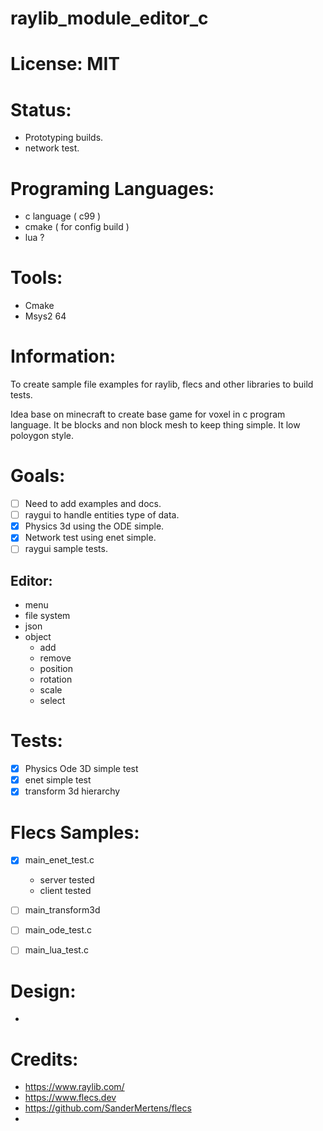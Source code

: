 # raylib_module_editor_c

# License: MIT

# Status:
- Prototyping builds.
- network test.

# Programing Languages:
- c language ( c99 )
- cmake ( for config build )
- lua ?

# Tools:
- Cmake
- Msys2 64

# Information:
  To create sample file examples for raylib, flecs and other libraries to build tests.
  
  Idea base on minecraft to create base game for voxel in c program language. It be blocks and non block mesh to keep thing simple. It low poloygon style.

# Goals:
- [ ] Need to add examples and docs.
- [ ] raygui to handle entities type of data.
- [x] Physics 3d using the ODE simple.
- [x] Network test using enet simple.
- [ ] raygui sample tests.

## Editor:
- menu
- file system
- json
- object
  - add
  - remove
  - position
  - rotation
  - scale
  - select

# Tests:
- [x] Physics Ode 3D simple test
- [x] enet simple test
- [x] transform 3d hierarchy

# Flecs Samples:
- [x] main_enet_test.c
  - server tested
  - client tested
- [ ] main_transform3d
- [ ] main_ode_test.c
- [ ] main_lua_test.c


# Design:
- 

# Credits:
- https://www.raylib.com/
- https://www.flecs.dev
- https://github.com/SanderMertens/flecs
- 